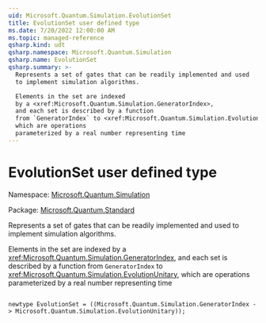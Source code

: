 ```yaml
---
uid: Microsoft.Quantum.Simulation.EvolutionSet
title: EvolutionSet user defined type
ms.date: 7/20/2022 12:00:00 AM
ms.topic: managed-reference
qsharp.kind: udt
qsharp.namespace: Microsoft.Quantum.Simulation
qsharp.name: EvolutionSet
qsharp.summary: >-
  Represents a set of gates that can be readily implemented and used
  to implement simulation algorithms.

  Elements in the set are indexed
  by a <xref:Microsoft.Quantum.Simulation.GeneratorIndex>,
  and each set is described by a function
  from `GeneratorIndex` to <xref:Microsoft.Quantum.Simulation.EvolutionUnitary>,
  which are operations
  parameterized by a real number representing time
---
```


# EvolutionSet user defined type

Namespace: [Microsoft.Quantum.Simulation](xref:Microsoft.Quantum.Simulation)

Package: [Microsoft.Quantum.Standard](https://nuget.org/packages/Microsoft.Quantum.Standard)


Represents a set of gates that can be readily implemented and usedto implement simulation algorithms.Elements in the set are indexedby a <xref:Microsoft.Quantum.Simulation.GeneratorIndex>,and each set is described by a functionfrom `GeneratorIndex` to <xref:Microsoft.Quantum.Simulation.EvolutionUnitary>,which are operationsparameterized by a real number representing time

```qsharp

newtype EvolutionSet = ((Microsoft.Quantum.Simulation.GeneratorIndex -> Microsoft.Quantum.Simulation.EvolutionUnitary));
```

